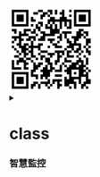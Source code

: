 <img src="QR code 智慧監控.png" width="150" Height="150" />

<details>
  test
<summary>


# class
### 智慧監控


